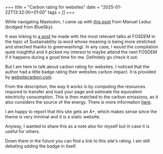 +++
title = "Carbon rating for websites"
date = "2025-01-22T13:32:00+01:00"
tags = []
+++

While navigating Mastodon, I came up with [this post](https://bsky.app/profile/mleduc.xyz/post/3lgbu5kn5rc2j) from Manuel Leduc (bridged from BlueSky).

It was linking to [a post](https://mleduc.xyz/fosdem-2025-sustainability/) he made with the most relevant talks at FOSDEM in the topic of Sustainability (a word whose meaning is being more stretched and streched thanks to greenwashing).
In any case, I would the compilation quite insightful and it picked my interest to maybe attend the next FOSDEM if it happens during a good time for me. Definitely go check it out.

But I am here to talk about carbon rating for websites.
I noticed that the author had a little badge rating their websites carbon impact. It is provided by [websitecarbon.com](https://www.websitecarbon.com).

From the description, the way it works is by computing the resources required to transfer and load your page and estimate the equivalent electricity consumption. This is then matched to the carbon emissions, as it also considers the source of the energy. There is more information [here](https://www.websitecarbon.com/how-does-it-work/).

I am happy to report that this site gets an A+, which makes sense since the theme is very minimal and it is a static website.

Anyway, I wanted to share this as a note also for myself but in case it is useful for others.

Down there in the future you can find a link to this site's rating. I am still debating adding the badge in itself.
